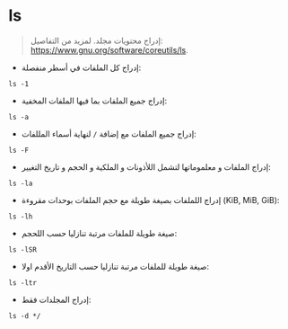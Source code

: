 # ls

> إدراج محتويات مجلد.
> لمزيد من التفاصيل: <https://www.gnu.org/software/coreutils/ls>.

- إدراج كل الملفات في أسطر منفصلة:

`ls -1`

- إدراج جميع الملفات بما فيها الملفات المخفية: 

`ls -a`

- إدراج جميع الملفات مع إضافة `/` لنهاية أسماء المللفات:

`ls -F`

- إدراج الملفات و معلموماتها لتشمل اللأذونات و الملكية و الحجم و تاريخ التغيير:

`ls -la`

- إدراج اللملفات بصيغة طويلة مع حجم الملفات بوحدات مقروءة (KiB, MiB, GiB):

`ls -lh`

- صيغة طويلة للملفات مرتبة تنازليا حسب اللحجم:

`ls -lSR`

- صيغة طويلة للملفات مرتبة تنازليا حسب التاريخ الأقدم اولا:

`ls -ltr`

- إدراج المجلدات فقط:

`ls -d */`
